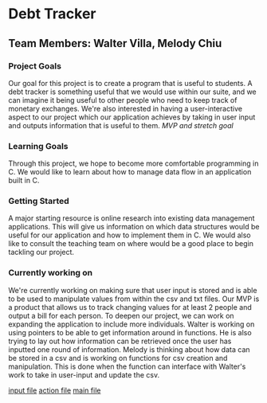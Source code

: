 # Debt Tracker <br>
## Team Members: Walter Villa, Melody Chiu

### Project Goals <br>
Our goal for this project is to create a program that is useful to students. A debt tracker is something useful that we would use within our suite, and we can imagine it being useful to other people who need to keep track of monetary exchanges. We're also interested in having a user-interactive aspect to our project which our application achieves by taking in user input and outputs information that is useful to them.
*MVP and stretch goal*

### Learning Goals <br>
Through this project, we hope to become more comfortable programming in C. We would like to learn about how to manage data flow in an application built in C.

### Getting Started <br>
A major starting resource is online research into existing data management applications. This will give us information on which data structures would be useful for our application and how to implement them in C. We would also like to consult the teaching team on where would be a good place to begin tackling our project.

### Currently working on <br>
We're currently working on making sure that user input is stored and is able to be used to manipulate values from within the csv and txt files. Our MVP is a product that allows us to track changing values for at least 2 people and output a bill for each person. To deepen our project, we can work on expanding the application to include more individuals. Walter is working on using pointers to be able to get information around in functions. He is also trying to lay out how information can be retrieved once the user has inputted one round of information. Melody is thinking about how data can be stored in a csv and is working on functions for csv creation and manipulation. This is done when the function can interface with Walter's work to take in user-input and update the csv.

[input file](../CSV/input.c)
[action file](https://github.com/melodch/SoftSysPragmaticProgrammers/blob/main/CSV/action.c)
[main file](CSV/main.c)
